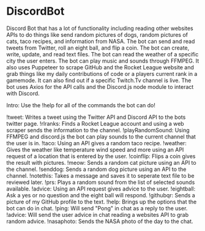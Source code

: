 # DiscordBot
Discord Bot that has a lot of functionality including reading other websites APIs to do things like send random pictures of dogs, random pictures of cats, taco recipes, and information from NASA. The bot can send and read tweets from Twitter, roll an eight ball, and flip a coin. The bot can create, write, update, and read text files. The bot can read the weather of a specific city the user enters. The bot can play music and sounds through FFMPEG. It also uses Puppeteer to scrape GitHub and the Rocket League website and grab things like my daily contributions of code or a players current rank in a gamemode. It can also find out if a specific Twitch.Tv channel is live. The bot uses Axios for the API calls and the Discord.js node module to interact with Discord.

Intro:
Use the !help for all of the commands the bot can do! 

!tweet: Writes a tweet using the Twitter API and Discord API to the bots twitter page. 
!rlranks: Finds a Rocket League account and using a web scraper sends the information to the channel. 
!playRandomSound: Using FFMPEG and discord.js the bot can play sounds to the current channel that the user is in. 
!taco: Using an API gives a random taco recipe. 
!weather: Gives the weather like temperature wind speed and more using an API request of a location that is entered by the user. 
!coinflip: Flips a coin gives the result with pictures.
!meow: Sends a random cat picture using an API to the channel.
!senddog: Sends a random dog picture using an API to the channel. 
!notethis: Takes a message and saves it to seperate text file to be reviewed later. 
!prs: Plays a random sound from the list of selected sounds available. 
!advice: Using an API request gives advice to the user. 
!eightball: Ask a yes or no question and the eight ball will respond. 
!githubqr: Sends a picture of my GitHub profile to the text. 
!help: Brings up the options that the bot can do in chat.
!ping: Will send "Pong" in chat as a reply to the user. 
!advice: Will send the user advice in chat reading a websites API to grab random advice. 
!nasaphoto: Sends the NASA photo of the day to the chat. 
